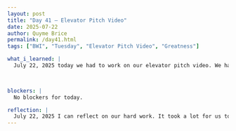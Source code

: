 ```yaml
---
layout: post
title: "Day 41 – Elevator Pitch Video"
date: 2025-07-22
author: Quyme Brice
permalink: /day41.html
tags: ["BWI", "Tuesday", "Elevator Pitch Video", "Greatness"]

what_i_learned: |
  July 22, 2025 today we had to work on our elevator pitch video. We had different sections that everyone would talk about. It took multiple tries to try to get a good outcome. Our group wanted BWI as the scene and background. We came out with a good outcome. Our group also want to have a video for the website. It so others can understand what we are doing. They will have a idea of the complexity and benefit of the project. 

  

blockers: |
  No blockers for today.

reflection: |
  July 22, 2025 I can reflect on our hard work. It took a lot for us to make this scene at BWI. I’m glad we were able to accomplish it. Today was an interesting day and very eventful. We are a proud team. This will be a very great video for the public to observe. With this amount of effort will result in great work.
---
```

